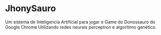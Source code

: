 # JhonySauro
Um sistema de Inteligencia Artificial para jogar o Game do Donossauro do Google Chrome
Utilizando redes neurais perceptron e algorítimo genético. 
